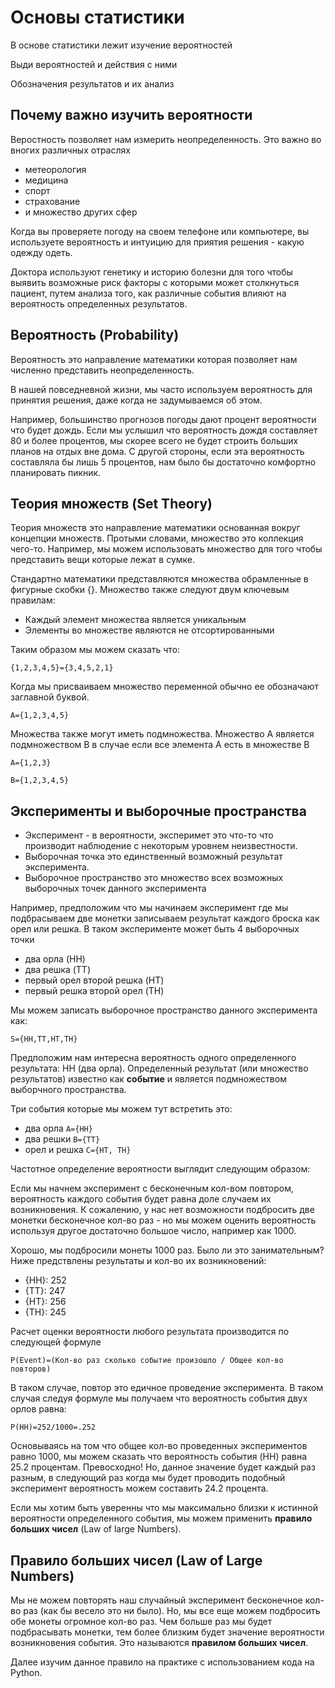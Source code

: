# Основы статистики

В основе статистики лежит изучение вероятностей

Выди вероятностей и действия с ними

Обозначения результатов и их анализ

## Почему важно изучить вероятности

Веростность позволяет нам измерить неопределенность. Это важно во вногих различных отраслях
- метеорология
- медицина
- спорт
- страхование
- и множество других сфер

Когда вы проверяете погоду на своем телефоне или компьютере, вы используете вероятность и интуицию для приятия решения - какую одежду одеть.

Доктора используют генетику и историю болезни для того чтобы выявить возможные риск факторы с которыми может столкнуться пациент, путем анализа того, как различные события влияют на вероятность определенных результатов.

## Вероятность (Probability)

Вероятность это направление математики которая позволяет нам численно представить неопределенность.

В нашей повседневной жизни, мы часто используем вероятность для принятия решения, даже когда не задумываемся об этом.

Например, большинство прогнозов погоды дают процент вероятности что будет дождь. Если мы услышил что вероятность дождя составляет 80 и более процентов, мы скорее всего не будет строить больших планов на отдых вне дома. С другой стороны, если эта вероятность составляла бы лишь 5 процентов, нам было бы достаточно комфортно планировать пикник.

## Теория множеств (Set Theory)

Теория множеств это направление математики основанная вокруг концепции множеств. Протыми словами, множество это коллекция чего-то. Например, мы можем использовать множество для того чтобы представить вещи которые лежат в сумке.

Стандартно математики представляются множества обрамленные в фигурные скобки {}. Множество также следуют двум ключевым правилам:
- Каждый элемент множества является уникальным
- Элементы во множестве являются не отсортированными

Таким образом мы можем сказать что:

`{1,2,3,4,5}={3,4,5,2,1}`

Когда мы присваиваем множество переменной обычно ее обозначают заглавной буквой.

`A={1,2,3,4,5}`

Множества также могут иметь подмножества. Множество A является подмножеством B в случае если все элемента A есть в множестве B

`A={1,2,3}`

`B={1,2,3,4,5}`

## Эксперименты и выборочные пространства

- Эксперимент - в вероятности, эксперимет это что-то что производит наблюдение с некоторым уровнем неизвестности. 
- Выборочная точка это единственный возможный результат эксперимента.
- Выборочное пространство это множество всех возможных выборочных точек данного эксперимента

Например, предположим что мы начинаем эксперимент где мы подбрасываем две монетки записываем результат каждого броска как орел или решка. В таком эксперименте может быть 4 выборочных точки
- два орла (HH)
- два решка (TT)
- первый орел второй решка (HT)
- первый решка второй орел (TH)

Мы можем записать выборочное пространство данного эксперимента как:

`S={HH,TT,HT,TH}`

Предположим нам интересна вероятность одного определенного результата: HH (два орла). Определенный результат (или множество результатов) известно как **событие** и является подмножеством выборчного пространства.

Три события которые мы можем тут встретить это:

- два орла `A={HH}`
- два решки `B={TT}`
- орел и решка `C={HT, TH}`

Частотное определение вероятности выглядит следующим образом:

Если мы начнем эксперимент с бесконечным кол-вом повтором, вероятность каждого события будет равна доле случаем их возникновения. К сожалению, у нас нет возможности подбросить две монетки бесконечное кол-во раз - но мы можем оценить вероятность используя другое достаточно большое число, например как 1000.

Хорошо, мы подбросили монеты 1000 раз. Было ли это занимательным? Ниже предствлены результаты и кол-во их возникновений:
- {HH}: 252
- {TT}: 247
- {HT}: 256
- {TH}: 245

Расчет оценки вероятности любого результата производится по следующей формуле

`P(Event)=(Кол-во раз сколько событие произошло / Общее кол-во повторов)`

В таком случае, повтор это едичное проведение эксперимента. В таком случая следуя формуле мы получаем что вероятность события двух орлов равна:

`P(HH)=252/1000=.252`

Основываясь на том что общее кол-во проведенных экспериментов равно 1000, мы можем сказать что вероятность события (HH) равна 25.2 процентам. Превосходно! Но, данное значение будет каждый раз разным, в следующий раз когда мы будет проводить подобный эксперимент вероятность можем составить 24.2 процента.

Если мы хотим быть уверенны что мы максимально близки к истинной вероятности определенного события, мы можем применить **правило больших чисел** (Law of large Numbers).

## Правило больших чисел (Law of Large Numbers)

Мы не можем повторять наш случайный эксперимент бесконечное кол-во раз (как бы весело это ни было). Но, мы все еще можем подбросить обе монеты огромное кол-во раз. Чем больше раз мы будет подбрасывать монетки, тем более близким будет значение вероятности возникновения события. Это называются **правилом больших чисел**.

Далее изучим данное правило на практике с использованием кода на Python.